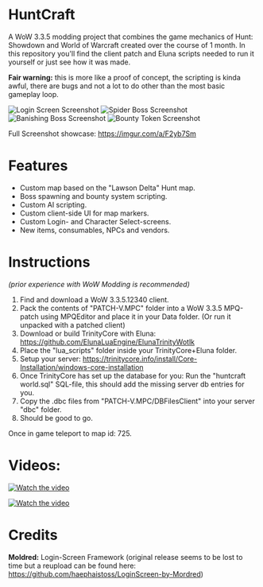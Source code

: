 # HuntCraft
A WoW 3.3.5 modding project that combines the game mechanics of Hunt: Showdown and World of Warcraft created over the course of 1 month. In this repository you'll find the client patch and Eluna scripts needed to run it yourself or just see how it was made. 

**Fair warning:** this is more like a proof of concept, the scripting is kinda awful, there are bugs and not a lot to do other than the most basic gameplay loop.

![Login Screen Screenshot](https://i.imgur.com/sYuGXD6.jpg)
![Spider Boss Screenshot](https://i.imgur.com/mmZMl0k.jpg)
![Banishing Boss Screenshot](https://i.imgur.com/oSyptQK.jpg)
![Bounty Token Screenshot](https://i.imgur.com/suCNxnY.jpg)

Full Screenshot showcase: https://imgur.com/a/F2yb7Sm 

# Features
- Custom map based on the "Lawson Delta" Hunt map.
- Boss spawning and bounty system scripting.
- Custom AI scripting.
- Custom client-side UI for map markers.
- Custom Login- and Character Select-screens.
- New items, consumables, NPCs and vendors.

# Instructions

*(prior experience with WoW Modding is recommended)*

1. Find and download a WoW 3.3.5.12340 client.
2. Pack the contents of "PATCH-V.MPC" folder into a WoW 3.3.5 MPQ-patch using MPQEditor and place it in your Data folder. (Or run it unpacked with a patched client)
3. Download or build TrinityCore with Eluna: https://github.com/ElunaLuaEngine/ElunaTrinityWotlk
4. Place the "lua_scripts" folder inside your TrinityCore+Eluna folder.
5. Setup your server: https://trinitycore.info/install/Core-Installation/windows-core-installation
6. Once TrinityCore has set up the database for you: Run the "huntcraft world.sql" SQL-file, this should add the missing server db entries for you.
7. Copy the .dbc files from "PATCH-V.MPC/DBFilesClient" into your server "dbc" folder.
8. Should be good to go.

Once in game teleport to map id: 725.

# Videos: 

[![Watch the video](https://img.youtube.com/vi/CvmnAJPkKck/0.jpg)](https://youtu.be/CvmnAJPkKck)

[![Watch the video](https://img.youtube.com/vi/I3_1GVudo-I/0.jpg)](https://youtu.be/I3_1GVudo-I)

# Credits
**Moldred:** Login-Screen Framework (original release seems to be lost to time but a reupload can be found here: https://github.com/haephaistoss/LoginScreen-by-Mordred) 
